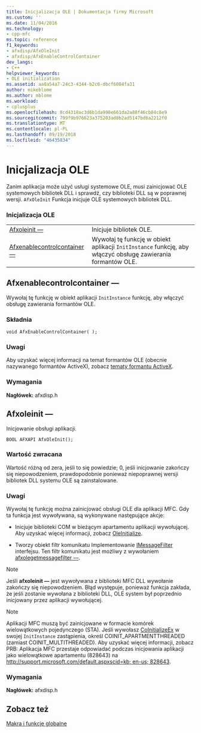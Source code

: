 ```yaml
---
title: Inicjalizacja OLE | Dokumentacja firmy Microsoft
ms.custom: ''
ms.date: 11/04/2016
ms.technology:
- cpp-mfc
ms.topic: reference
f1_keywords:
- afxdisp/AfxOleInit
- afxdisp/AfxEnableControlContainer
dev_langs:
- C++
helpviewer_keywords:
- OLE initialization
ms.assetid: aa8a54a7-24c3-4344-b2c6-dbcf6084fa31
author: mikeblome
ms.author: mblome
ms.workload:
- cplusplus
ms.openlocfilehash: 8cd4318ac3d6b1da998e661da2a88f46cb84c8e9
ms.sourcegitcommit: 799f9b976623a375203ad8b2ad5147bd6a2212f0
ms.translationtype: MT
ms.contentlocale: pl-PL
ms.lasthandoff: 09/19/2018
ms.locfileid: "46435834"
---
```

# <a name="ole-initialization"></a>Inicjalizacja OLE

Zanim aplikacja może użyć usługi systemowe OLE, musi zainicjować OLE systemowych bibliotek DLL i sprawdź, czy biblioteki DLL są w poprawnej wersji. `AfxOleInit` Funkcja inicjuje OLE systemowych bibliotek DLL.

### <a name="ole-initialization"></a>Inicjalizacja OLE

|||
|-|-|
|[Afxoleinit —](#afxoleinit)|Inicjuje bibliotek OLE.|
|[Afxenablecontrolcontainer —](#afxenablecontrolcontainer)|Wywołaj tę funkcję w obiekt aplikacji `InitInstance` funkcję, aby włączyć obsługę zawierania formantów OLE.|


## <a name="afxenablecontrolcontainer"></a> Afxenablecontrolcontainer —

Wywołaj tę funkcję w obiekt aplikacji `InitInstance` funkcję, aby włączyć obsługę zawierania formantów OLE.

### <a name="syntax"></a>Składnia

```
void AfxEnableControlContainer( );
```

### <a name="remarks"></a>Uwagi

Aby uzyskać więcej informacji na temat formantów OLE (obecnie nazywanego formantów ActiveX), zobacz [tematy formantu ActiveX](../mfc-activex-controls.md).

### <a name="requirements"></a>Wymagania

**Nagłówek:** afxdisp.h


##  <a name="afxoleinit"></a>  Afxoleinit —

Inicjowanie obsługi aplikacji.

```
BOOL AFXAPI AfxOleInit();
```

### <a name="return-value"></a>Wartość zwracana

Wartość różną od zera, jeśli to się powiedzie; 0, jeśli inicjowanie zakończy się niepowodzeniem, prawdopodobnie ponieważ niepoprawnej wersji bibliotek DLL systemu OLE są zainstalowane.

### <a name="remarks"></a>Uwagi

Wywołaj tę funkcję można zainicjować obsługi OLE dla aplikacji MFC. Gdy ta funkcja jest wywoływana, są wykonywane następujące akcje:

- Inicjuje biblioteki COM w bieżącym apartamentu aplikacji wywołującej. Aby uzyskać więcej informacji, zobacz [OleInitialize](/windows/desktop/api/ole2/nf-ole2-oleinitialize).

- Tworzy obiekt filtr komunikatu Implementowanie [IMessageFilter](/windows/desktop/api/objidl/nn-objidl-imessagefilter) interfejsu. Ten filtr komunikatu jest możliwy z wywołaniem [afxolegetmessagefilter —](application-control.md#afxolegetmessagefilter).

> [!NOTE]
>  Jeśli **afxoleinit —** jest wywoływana z biblioteki MFC DLL wywołanie zakończy się niepowodzeniem. Błąd występuje, ponieważ funkcja zakłada, że jeśli zostanie wywołana z biblioteki DLL, OLE system był poprzednio inicjowany przez aplikacji wywołującej.

> [!NOTE]
>  Aplikacji MFC muszą być zainicjowane w formacie komórek wielowątkowych pojedynczego (STA). Jeśli wywołasz [CoInitializeEx](/windows/desktop/api/combaseapi/nf-combaseapi-coinitializeex) w swojej `InitInstance` zastąpienia, określ COINIT_APARTMENTTHREADED (zamiast COINIT_MULTITHREADED). Aby uzyskać więcej informacji, zobacz PRB: Aplikacja MFC przestaje odpowiadać podczas inicjowania aplikacji jako wielowątkowe apartamentu (828643) na [ http://support.microsoft.com/default.aspxscid=kb; en-us; 828643](http://support.microsoft.com/default.aspxscid=kb;en-us;828643).

### <a name="requirements"></a>Wymagania

**Nagłówek:** afxdisp.h

## <a name="see-also"></a>Zobacz też

[Makra i funkcje globalne](../../mfc/reference/mfc-macros-and-globals.md)
